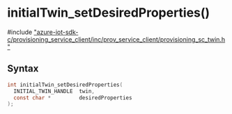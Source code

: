 # initialTwin_setDesiredProperties()

\#include ["azure-iot-sdk-c/provisioning_service_client/inc/prov_service_client/provisioning_sc_twin.h"](../iot-c-ref-provisioning-sc-twin-h.md)  

## Syntax

```C
int initialTwin_setDesiredProperties(
  INITIAL_TWIN_HANDLE  twin,
  const char *         desiredProperties
);

```

